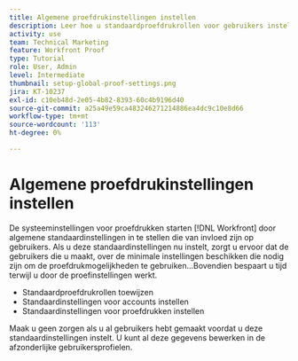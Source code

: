 ```yaml
---
title: Algemene proefdrukinstellingen instellen
description: Leer hoe u standaardproefdrukrollen voor gebruikers instelt; standaardinstellingen voor proefdrukken van account; en standaardproefdrukinstellingen voor proefdrukken.
activity: use
team: Technical Marketing
feature: Workfront Proof
type: Tutorial
role: User, Admin
level: Intermediate
thumbnail: setup-global-proof-settings.png
jira: KT-10237
exl-id: c10eb48d-2e05-4b82-8393-60c4b9196d40
source-git-commit: a25a49e59ca483246271214886ea4dc9c10e8d66
workflow-type: tm+mt
source-wordcount: '113'
ht-degree: 0%

---
```


# Algemene proefdrukinstellingen instellen

De systeeminstellingen voor proefdrukken starten [!DNL Workfront] door algemene standaardinstellingen in te stellen die van invloed zijn op gebruikers. Als u deze standaardinstellingen nu instelt, zorgt u ervoor dat de gebruikers die u maakt, over de minimale instellingen beschikken die nodig zijn om de proefdrukmogelijkheden te gebruiken...Bovendien bespaart u tijd terwijl u door de proefinstellingen werkt.

* Standaardproefdrukrollen toewijzen
* Standaardinstellingen voor accounts instellen
* Standaardinstellingen voor proefdrukken instellen

Maak u geen zorgen als u al gebruikers hebt gemaakt voordat u deze standaardinstellingen instelt. U kunt al deze gegevens bewerken in de afzonderlijke gebruikersprofielen.
